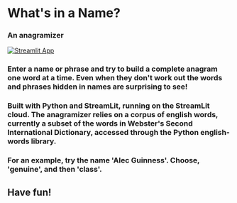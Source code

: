 # What's in a Name?
### An anagramizer

[![Streamlit App](https://static.streamlit.io/badges/streamlit_badge_black_white.svg)](https://mpolinsky-anagramizer-main-i9irpa.streamlitapp.com/.streamlitapp.com)

### Enter a name or phrase and try to build a complete anagram one word at a time.  Even when they don't work out the words and phrases hidden in names are surprising to see!

### Built with Python and StreamLit, running on the StreamLit cloud.  The anagramizer relies on a corpus of english words, currently a subset of the words in Webster's Second International Dictionary, accessed through the Python english-words library.

### For an example, try the name **'Alec Guinness'**.  Choose, **'genuine'**, and then **'class'**.

## Have fun!
